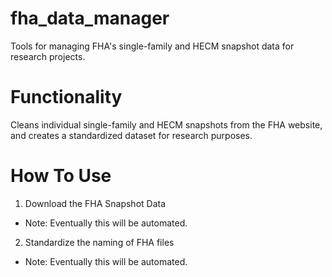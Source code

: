 # fha_data_manager
Tools for managing FHA's single-family and HECM snapshot data for research projects.

# Functionality
Cleans individual single-family and HECM snapshots from the FHA website, and creates a standardized dataset for research purposes.

# How To Use
1. Download the FHA Snapshot Data
- Note: Eventually this will be automated.
2. Standardize the naming of FHA files
- Note: Eventually this will be automated.
